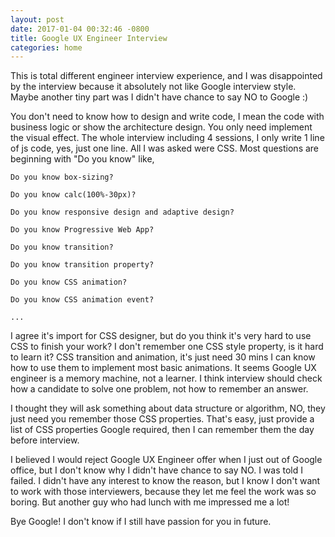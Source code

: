 ```yaml
---
layout: post
date: 2017-01-04 00:32:46 -0800
title: Google UX Engineer Interview
categories: home
---
```


This is total different engineer interview experience, and I was disappointed by the interview because it absolutely not like Google interview style. Maybe another tiny part was I didn't have chance to say NO to Google :)

You don't need to know how to design and write code, I mean the code with business logic or show the architecture design. You only need implement the visual effect. The whole interview including 4 sessions, I only write 1 line of js code, yes, just one line. All I was asked were CSS. Most questions are beginning with "Do you know" like,

```
Do you know box-sizing?

Do you know calc(100%-30px)?

Do you know responsive design and adaptive design?

Do you know Progressive Web App?

Do you know transition?

Do you know transition property?

Do you know CSS animation?

Do you know CSS animation event?

...

```

I agree it's import for CSS designer, but do you think it's very hard to use CSS to finish your work? I don't remember one CSS style property, is it hard to learn it? CSS transition and animation, it's just need 30 mins I can know how to use them to implement most basic animations. It seems Google UX engineer is a memory machine, not a learner. I think interview should check how a candidate to solve one problem, not how to remember an answer.

I thought they will ask something about data structure or algorithm, NO, they just need you remember those CSS properties. That's easy, just provide a list of CSS properties Google required, then I can remember them the day before interview.

I believed I would reject Google UX Engineer offer when I just out of Google office, but I don't know why I didn't have chance to say NO. I was told I failed. I didn't have any interest to know the reason, but I know I don't want to work with those interviewers, because they let me feel the work was so boring. But another guy who had lunch with me impressed me a lot!

Bye Google! I don't know if I still have passion for you in future.
